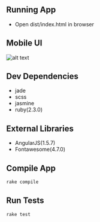 ## Running App
- Open dist/index.html in browser

## Mobile UI
![alt text](https://raw.githubusercontent.com/nishants/star-wars/master/docs/demo/mobile.gif)

## Dev Dependencies
  - jade
  - scss
  - jasmine
  - ruby(2.3.0)


## External Libraries
  - AngularJS(1.5.7)
  - Fontawesome(4.7.0)


## Compile App
```bash
rake compile
```

## Run Tests
```bash
rake test
```
